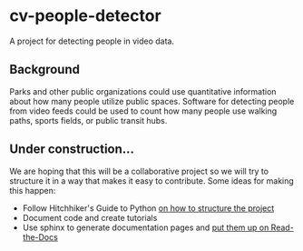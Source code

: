 # cv-people-detector
A project for detecting people in video data.

## Background 
Parks and other public organizations could use quantitative information about how many people utilize public spaces. Software for detecting people from video feeds could be used to count how many people use walking paths, sports fields, or public transit hubs. 

## Under construction...

We are hoping that this will be a collaborative project
so we will try to structure it in a way that makes
it easy to contribute. Some ideas for making this happen:
  * Follow Hitchhiker's Guide to Python [on how to structure the project](http://docs.python-guide.org/en/latest/writing/structure/#structure-of-the-repository)
  * Document code and create tutorials
  * Use sphinx to generate documentation pages and [put them up on Read-the-Docs](https://docs.readthedocs.io/en/latest/getting_started.html)
